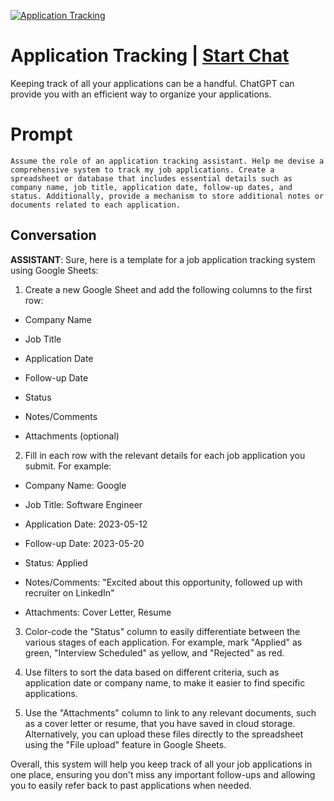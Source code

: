
[![Application Tracking](https://flow-prompt-covers.s3.us-west-1.amazonaws.com/icon/illustrative/illus_6.png)](https://gptcall.net/chat.html?data=%7B%22contact%22%3A%7B%22id%22%3A%228h2IaXjM84K2dxMOx53Hx%22%2C%22flow%22%3Atrue%7D%7D)
# Application Tracking | [Start Chat](https://gptcall.net/chat.html?data=%7B%22contact%22%3A%7B%22id%22%3A%228h2IaXjM84K2dxMOx53Hx%22%2C%22flow%22%3Atrue%7D%7D)
Keeping track of all your applications can be a handful. ChatGPT can provide you with an efficient way to organize your applications.

# Prompt

```
Assume the role of an application tracking assistant. Help me devise a comprehensive system to track my job applications. Create a spreadsheet or database that includes essential details such as company name, job title, application date, follow-up dates, and status. Additionally, provide a mechanism to store additional notes or documents related to each application.
```

## Conversation

**ASSISTANT**: Sure, here is a template for a job application tracking system using Google Sheets:



1. Create a new Google Sheet and add the following columns to the first row:

- Company Name

- Job Title

- Application Date

- Follow-up Date

- Status

- Notes/Comments

- Attachments (optional)



2. Fill in each row with the relevant details for each job application you submit. For example:

- Company Name: Google

- Job Title: Software Engineer

- Application Date: 2023-05-12

- Follow-up Date: 2023-05-20

- Status: Applied

- Notes/Comments: "Excited about this opportunity, followed up with recruiter on LinkedIn"

- Attachments: Cover Letter, Resume



3. Color-code the "Status" column to easily differentiate between the various stages of each application. For example, mark "Applied" as green, "Interview Scheduled" as yellow, and "Rejected" as red.



4. Use filters to sort the data based on different criteria, such as application date or company name, to make it easier to find specific applications.



5. Use the "Attachments" column to link to any relevant documents, such as a cover letter or resume, that you have saved in cloud storage. Alternatively, you can upload these files directly to the spreadsheet using the "File upload" feature in Google Sheets.



Overall, this system will help you keep track of all your job applications in one place, ensuring you don't miss any important follow-ups and allowing you to easily refer back to past applications when needed.


